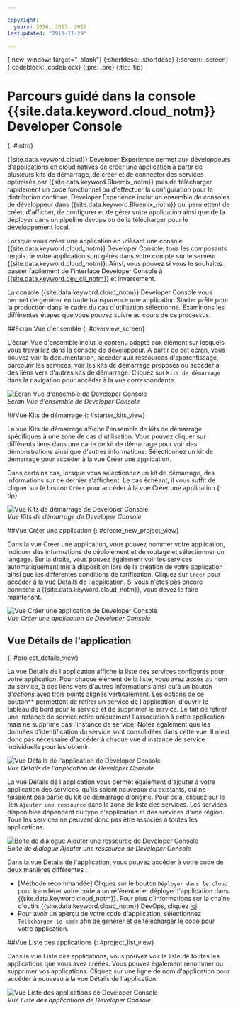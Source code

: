 ```yaml
---

copyright:
  years: 2016, 2017, 2018
lastupdated: "2018-11-29"

---
```

{:new_window: target="_blank"}
{:shortdesc: .shortdesc}
{:screen: .screen}
{:codeblock: .codeblock}
{:pre: .pre}
{:tip: .tip}

# Parcours guidé dans la console {{site.data.keyword.cloud_notm}} Developer Console
{: #intro}

<!--I can't see how a customer needs to be walked through the experience without performing a specific task.-->


{{site.data.keyword.cloud}} Developer Experience permet aux développeurs d'applications en cloud natives de créer une application à partir de plusieurs kits de démarrage, de créer et de connecter des services optimisés par {{site.data.keyword.Bluemix_notm}} puis de télécharger rapidement un code fonctionnel ou d'effectuer la configuration pour la distribution continue. Developer Experience inclut un ensemble de consoles de développeur dans {{site.data.keyword.Bluemix_notm}} qui permettent de créer, d'afficher, de configurer et de gérer votre application ainsi que de la déployer dans un pipeline devops ou de la télécharger pour le développement local.

Lorsque vous créez une application en utilisant une console {{site.data.keyword.cloud_notm}} Developer Console, tous les composants requis de votre application sont gérés dans votre compte sur le serveur {{site.data.keyword.cloud_notm}}.  Ainsi, vous pouvez si vous le souhaitez passer facilement de l'interface Developer Console à [{{site.data.keyword.dev_cli_notm}}](/docs/cli/idt/index.html) et inversement.

La console {{site.data.keyword.cloud_notm}} Developer Console vous permet de générer en toute transparence une application Starter prête pour la production dans le cadre du cas d'utilisation sélectionné.  Examinons les différentes étapes que vous pouvez suivre au cours de ce processus.

<!-- Ready to jump in?  Visit the [{{site.data.keyword.cloud_notm}} Web App developer console](https://{DomainName}/developer/appservice) to get started.
{: tip} -->

##Ecran Vue d'ensemble
{: #overview_screen}

L'écran Vue d'ensemble inclut le contenu adapté aux élément sur lesquels vous travaillez dans la console de développeur. A partir de cet écran, vous pouvez voir la documentation, accéder aux ressources d'apprentissage, parcourir les services, voir les kits de démarrage proposés ou accéder à des liens vers d'autres kits de démarrage. Cliquez sur `Kits de démarrage` dans la navigation pour accéder à la vue correspondante.

![Ecran Vue d'ensemble de Developer Console](images/overview_screen.png "Ecran Vue d'ensemble") <br> *Ecran Vue d'ensemble de Developer Console*

##Vue Kits de démarrage
{: #starter_kits_view}

La vue Kits de démarrage affiche l'ensemble de kits de démarrage spécifiques à une zone de cas d'utilisation.  Vous pouvez cliquer sur différents liens dans une carte de kit de démarrage pour voir des démonstrations ainsi que d'autres informations.  Sélectionnez un kit de démarrage pour accéder à la vue Créer une application.

Dans certains cas, lorsque vous sélectionnez un kit de démarrage, des informations sur ce dernier s'affichent.  Le cas échéant, il vous suffit de cliquer sur le bouton `Créer` pour accéder à la vue Créer une application.{: tip}

![Vue Kits de démarrage de Developer Console](images/starter_kits_view.png "Vue Kits de démarrage") <br> *Vue Kits de démarrage de Developer Console*

##Vue Créer une application
{: #create_new_project_view}

Dans la vue Créer une application, vous pouvez nommer votre application, indiquer des informations de déploiement et de routage et sélectionner un langage.  Sur la droite, vous pouvez également voir les services automatiquement mis à disposition lors de la création de votre application ainsi que les différentes conditions de tarification.  Cliquez sur `Créer` pour accéder à la vue Détails de l'application.  Si vous n'êtes pas encore connecté à {{site.data.keyword.cloud_notm}}, vous devez le faire maintenant.

![Vue Créer une application de Developer Console](images/create_new_project_view.png "Vue Créer une application") <br> *Vue Créer une application de Developer Console*

## Vue Détails de l'application
{: #project_details_view}

La vue Détails de l'application affiche la liste des services configurés pour votre application. Pour chaque élément de la liste, vous avez accès au nom du service, à des liens vers d'autres informations ainsi qu'à un bouton d'*actions* avec trois points alignés verticalement. Les options de ce bouton** permettent de retirer un service de l'application, d'ouvrir le tableau de bord pour le service et de supprimer le service. Le fait de retirer une instance de service retire uniquement l'association à cette application mais ne supprime pas l'instance de service.  Notez également que les données d'identification du service sont consolidées dans cette vue. Il n'est donc pas nécessaire d'accéder à chaque vue d'instance de service individuelle pour les obtenir.

![Vue Détails de l'application de Developer Console](images/project_details_view.png "Vue Détails de l'application") <br> *Vue Détails de l'application de Developer Console*

La vue Détails de l'application vous permet également d'ajouter à votre application des services, qu'ils soient nouveaux ou existants, qui ne faisaient pas partie du kit de démarrage d'origine. Pour cela, cliquez sur le lien `Ajouter une ressource` dans la zone de liste des services.  Les services disponibles dépendent du type d'application et des services d'une région. Tous les services ne peuvent donc pas être associés à toutes les applications.

![Boîte de dialogue Ajouter une ressource de Developer Console](images/add_resource_dialog.png "Boîte de dialogue Ajouter une ressource") <br> *Boîte de dialogue Ajouter une ressource de Developer Console*

Dans la vue Détails de l'application, vous pouvez accéder à votre code de deux manières différentes :

*  [Méthode recommandée] Cliquez sur le bouton `Déployer dans le cloud` pour transférer votre code à un référentiel et déployer l'application dans {{site.data.keyword.cloud_notm}}.  Pour plus d'informations sur la chaîne d'outils {{site.data.keyword.cloud_notm}} DevOps, cliquez [ici](/docs/services/ContinuousDelivery/toolchains_about.html#toolchains_about).
*  Pour avoir un aperçu de votre code d'application, sélectionnez `Télécharger le code` afin de générer et de télécharger le code pour votre application.

##Vue Liste des applications
{: #project_list_view}

Dans la vue Liste des applications, vous pouvez voir la liste de toutes les applications que vous avez créées.  Vous pouvez également renommer ou supprimer vos applications. Cliquez sur une ligne de nom d'application pour accéder à nouveau à la vue Détails de l'application.

![Vue Liste des applications de Developer Console](images/project_list_view.png "Vue Liste des applications") <br> *Vue Liste des applications de Developer Console*
